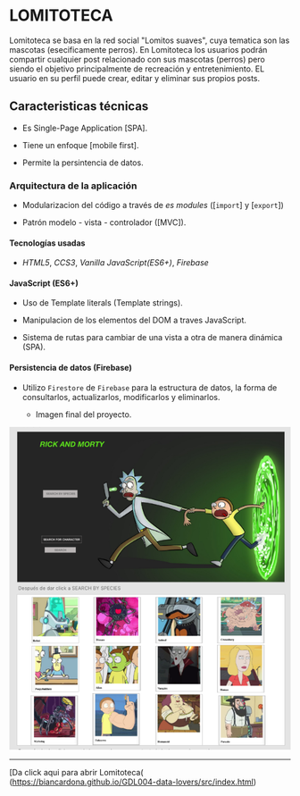 # LOMITOTECA

Lomitoteca se basa en la red social "Lomitos suaves", cuya tematica son las mascotas (esecificamente perros). En Lomitoteca los usuarios podrán compartir cualquier post relacionado con sus mascotas (perros) pero siendo el objetivo principalmente de recreación y entretenimiento. 
EL usuario en su perfil puede crear, editar y eliminar sus propios posts. 


## Caracteristicas técnicas
- Es Single-Page Application [SPA].
  
- Tiene un enfoque [mobile first].

- Permite la persintencia de datos.
  

### Arquitectura de la aplicación
-  Modularizacion del código a través de *es modules* ([`import`] y [`export`])

-  Patrón  modelo - vista - controlador ([MVC]).
  

#### Tecnologías usadas
-  *HTML5*, *CCS3*, *Vanilla JavaScript(ES6+)*, *Firebase*  


#### JavaScript (ES6+)
* Uso de Template literals (Template strings).
  
* Manipulacion de los elementos del DOM a traves JavaScript.
  
* Sistema de rutas para cambiar de una vista a otra de manera dinámica (SPA).
  

#### Persistencia de datos (Firebase)
* Utilizo `Firestore` de `Firebase` para la estructura de datos, la forma de consultarlos,     actualizarlos, modificarlos y eliminarlos.  

   * Imagen final del proyecto.

![alt text](https://github.com/Biancardona/GDL004-data-lovers/blob/developtere/src/img/proto1.png)
***
[Da click aqui para abrir Lomitoteca( (https://biancardona.github.io/GDL004-data-lovers/src/index.html)   
